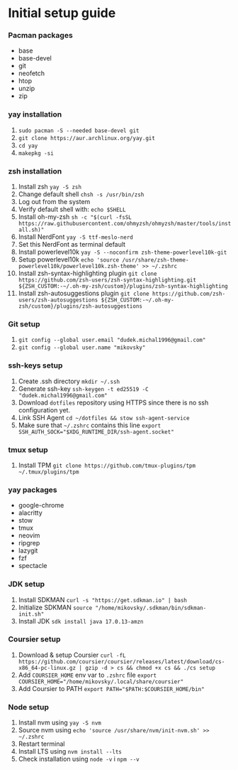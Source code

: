# Initial setup guide

### Pacman packages
- base
- base-devel
- git
- neofetch
- htop
- unzip
- zip

### yay installation
1. `sudo pacman -S --needed base-devel git`
2. `git clone https://aur.archlinux.org/yay.git`
3. `cd yay`
4. `makepkg -si`

### zsh installation
1. Install zsh `yay -S zsh`
2. Change default shell `chsh -s /usr/bin/zsh`
3. Log out from the system
4. Verify default shell with: `echo $SHELL`
5. Install oh-my-zsh `sh -c "$(curl -fsSL https://raw.githubusercontent.com/ohmyzsh/ohmyzsh/master/tools/install.sh)"`
6. Install NerdFont `yay -S ttf-meslo-nerd`
7. Set this NerdFont as terminal default
8. Install powerlevel10k `yay -S --noconfirm zsh-theme-powerlevel10k-git`
9. Setup powerlevel10k `echo 'source /usr/share/zsh-theme-powerlevel10k/powerlevel10k.zsh-theme' >> ~/.zshrc`
10. Install zsh-syntax-highlighting plugin `git clone https://github.com/zsh-users/zsh-syntax-highlighting.git ${ZSH_CUSTOM:-~/.oh-my-zsh/custom}/plugins/zsh-syntax-highlighting`
11. Install zsh-autosuggestions plugin `git clone https://github.com/zsh-users/zsh-autosuggestions ${ZSH_CUSTOM:-~/.oh-my-zsh/custom}/plugins/zsh-autosuggestions`

### Git setup
1. `git config --global user.email "dudek.michal1996@gmail.com"`
2. `git config --global user.name "mikovsky"`

### ssh-keys setup
1. Create .ssh directory `mkdir ~/.ssh`
2. Generate ssh-key `ssh-keygen -t ed25519 -C "dudek.michal1996@gmail.com"`
3. Download `dotfiles` repository using HTTPS since there is no ssh configuration yet.
4. Link SSH Agent `cd ~/dotfiles && stow ssh-agent-service`
5. Make sure that `~/.zshrc` contains this line `export SSH_AUTH_SOCK="$XDG_RUNTIME_DIR/ssh-agent.socket"` 

### tmux setup
1. Install TPM `git clone https://github.com/tmux-plugins/tpm ~/.tmux/plugins/tpm`

### yay packages
- google-chrome
- alacritty
- stow
- tmux
- neovim
- ripgrep
- lazygit
- fzf
- spectacle

### JDK setup
1. Install SDKMAN `curl -s "https://get.sdkman.io" | bash`
2. Initialize SDKMAN `source "/home/mikovsky/.sdkman/bin/sdkman-init.sh"`
3. Install JDK `sdk install java 17.0.13-amzn`

### Coursier setup
1. Download & setup Coursier `curl -fL https://github.com/coursier/coursier/releases/latest/download/cs-x86_64-pc-linux.gz | gzip -d > cs && chmod +x cs && ./cs setup`
2. Add `COURSIER_HOME` env var to `.zshrc` file `export COURSIER_HOME="/home/mikovsky/.local/share/coursier"`
3. Add Coursier to PATH `export PATH="$PATH:$COURSIER_HOME/bin"`

### Node setup
1. Install nvm using `yay -S nvm`
2. Source nvm using `echo 'source /usr/share/nvm/init-nvm.sh' >> ~/.zshrc`
3. Restart terminal
4. Install LTS using `nvm install --lts`
5. Check installation using `node -v` i `npm --v`
